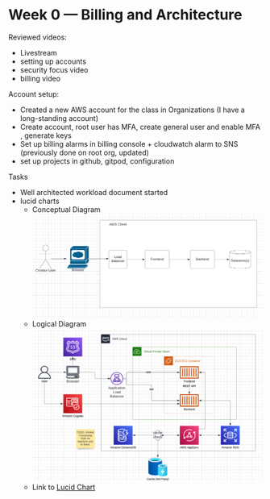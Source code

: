 # Week 0 — Billing and Architecture

Reviewed videos:

-   Livestream
-   setting up accounts
-   security focus video
-   billing video

Account setup:

-   Created a new AWS account for the class in Organizations (I have a long-standing account)
-   Create account, root user has MFA, create general user and enable MFA , generate keys
-   Set up billing alarms in billing console + cloudwatch alarm to SNS (previously done on root org, updated)
-   set up projects in github, gitpod, configuration

Tasks

-   Well architected workload document started
-   lucid charts
    -   Conceptual Diagram
        ![Conceptual Diagram](/journal/assets/cruddur-conceptual.png "Conceptual Diagram")
    -   Logical Diagram
        ![Logical Diagram](/journal/assets/cruddur-logical.png "Logical Diagram")
    -   Link to [Lucid Chart](https://lucid.app/lucidchart/e7536e2c-acd1-41cc-a050-12bacdb5e290/edit?viewport_loc=-191%2C109%2C1751%2C1068%2CPBoy0-Y~AgzU&invitationId=inv_fa03a8c9-582c-47b6-95d7-73640706c63b)
